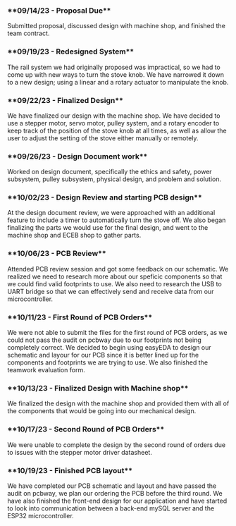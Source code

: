 <h3>**09/14/23 - Proposal Due**</h3>
Submitted proposal, discussed design with machine shop, and finished the team contract.

<h3>**09/19/23 - Redesigned System**</h3>
The rail system we had originally proposed was impractical, so we had to come up with new ways to turn the stove knob.
We have narrowed it down to a new design; using a linear and a rotary actuator to manipulate the knob.

<h3>**09/22/23 - Finalized Design**</h3>
We have finalized our design with the machine shop. We have decided to use a stepper motor, servo motor, pulley system, and a rotary encoder
to keep track of the position of the stove knob at all times, as well as allow the user to adjust the setting of the stove either manually
or remotely.

<h3>**09/26/23 - Design Document work**</h3>
Worked on design document, specifically the ethics and safety, power subsystem, pulley subsystem, physical design, and problem and solution.

<h3>**10/02/23 - Design Review and starting PCB design**</h3>
At the design document review, we were approached with an additional feature to include a timer to automatically turn the stove off.
We also began finalizing the parts we would use for the final design, and went to the machine shop and ECEB shop to gather parts.

<h3>**10/06/23 - PCB Review**</h3>
Attended PCB review session and got some feedback on our schematic. We realized we need to research more about our speficic components
so that we could find valid footprints to use. We also need to research the USB to UART bridge so that we can effectively send and receive
data from our microcontroller.

<h3>**10/11/23 - First Round of PCB Orders**</h3>
We were not able to submit the files for the first round of PCB orders, as we could not pass the audit on pcbway due to our footprints
not being completely correct. We decided to begin using easyEDA to design our schematic and layour for our PCB since it is better lined up
for the components and footprints we are trying to use. We also finished the teamwork evaluation form.

<h3>**10/13/23 - Finalized Design with Machine shop**</h3>
We finalized the design with the machine shop and provided them with all of the components that would be going into our mechanical design.

<h3>**10/17/23 - Second Round of PCB Orders**</h3>
We were unable to complete the design by the second round of orders due to issues with the stepper motor driver datasheet.

<h3>**10/19/23 - Finished PCB layout**</h3>
We have completed our PCB schematic and layout and have passed the audit on pcbway, we plan our ordering the PCB before the third round.
We have also finished the front-end design for our application and have started to look into communication between a back-end mySQL server
and the ESP32 microcontroller.

